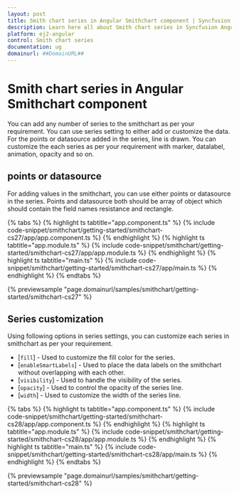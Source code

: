 ```yaml
---
layout: post
title: Smith chart series in Angular Smithchart component | Syncfusion
description: Learn here all about Smith chart series in Syncfusion Angular Smithchart component of Syncfusion Essential JS 2 and more.
platform: ej2-angular
control: Smith chart series 
documentation: ug
domainurl: ##DomainURL##
---
```


# Smith chart series in Angular Smithchart component

You can add any number of series to the smithchart as per your requirement. You can use series setting to either add or customize the data. For the points or datasource added in the series, line is drawn. You can customize the each series as per your requirement with marker, datalabel, animation, opacity and so on.

## points or datasource

For adding values in the smithchart, you can use either points or datasource in the series. Points and datasource both should be array of object which should contain the field names resistance and rectangle.

{% tabs %}
{% highlight ts tabtitle="app.component.ts" %}
{% include code-snippet/smithchart/getting-started/smithchart-cs27/app/app.component.ts %}
{% endhighlight %}
{% highlight ts tabtitle="app.module.ts" %}
{% include code-snippet/smithchart/getting-started/smithchart-cs27/app/app.module.ts %}
{% endhighlight %}
{% highlight ts tabtitle="main.ts" %}
{% include code-snippet/smithchart/getting-started/smithchart-cs27/app/main.ts %}
{% endhighlight %}
{% endtabs %}
  
{% previewsample "page.domainurl/samples/smithchart/getting-started/smithchart-cs27" %}

## Series customization

Using following options in series settings, you can customize each series in smithchart as per your requirement.

* [`fill`] - Used to customize the fill color for the series.
* [`enableSmartLabels`] - Used to place the data labels on the smithchart without overlapping with each other.
* [`visibility`] - Used to handle the visibility of the series.
* [`opacity`] - Used to control the opacity of the series line.
* [`width`] - Used to customize the width of the series line.

{% tabs %}
{% highlight ts tabtitle="app.component.ts" %}
{% include code-snippet/smithchart/getting-started/smithchart-cs28/app/app.component.ts %}
{% endhighlight %}
{% highlight ts tabtitle="app.module.ts" %}
{% include code-snippet/smithchart/getting-started/smithchart-cs28/app/app.module.ts %}
{% endhighlight %}
{% highlight ts tabtitle="main.ts" %}
{% include code-snippet/smithchart/getting-started/smithchart-cs28/app/main.ts %}
{% endhighlight %}
{% endtabs %}
  
{% previewsample "page.domainurl/samples/smithchart/getting-started/smithchart-cs28" %}
